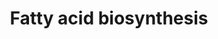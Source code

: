 ---
annotations:
- type: Pathway Ontology
  value: fatty acid biosynthetic pathway
authors:
- MaintBot
- Mkutmon
- Eweitz
- Egonw
description: ''
last-edited: 2022-02-01
organisms:
- Bos taurus
redirect_from:
- /index.php/Pathway:WP1020
- /instance/WP1020
schema-jsonld:
- '@context': https://schema.org/
  '@id': https://wikipathways.github.io/pathways/WP1020.html
  '@type': Dataset
  creator:
    '@type': Organization
    name: WikiPathways
  description: ''
  keywords:
  - ECHDC2
  - Palmitate
  - ACSL3
  - ACSL4
  - MECR
  - TCA Cycle
  - ACLY
  - ACSL6
  - Long-Chain fatty acid
  - ACSL5
  - PECR
  - ACACA
  - Triacylglyceride Synthesis pathway
  - ACAA2
  - ECHDC3
  - DECR1
  - Citrate
  - ACACB
  - Oxaloacetate
  - SCD
  - Pyruvate
  - ACSS2
  - Malonyl-CoA
  - HADH
  - Acyl-CoA (n+2)
  - PC
  - ECHS1
  - FASN
  - ECH1
  - Acetyl-CoA
  - ACSL1
  - ECHDC1
  license: CC0
  name: Fatty acid biosynthesis
seo: CreativeWork
title: Fatty acid biosynthesis
wpid: WP1020
---